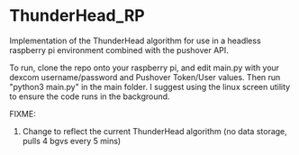 # ThunderHead_RP
Implementation of the ThunderHead algorithm for use in a headless raspberry pi environment combined with the pushover API. 

To run, clone the repo onto your raspberry pi, and edit main.py with your dexcom username/password and Pushover Token/User values. Then run "python3 main.py" in the main folder. I suggest using the linux screen utility to ensure the code runs in the background.

FIXME:
 1. Change to reflect the current ThunderHead algorithm (no data storage, pulls 4 bgvs every 5 mins)
